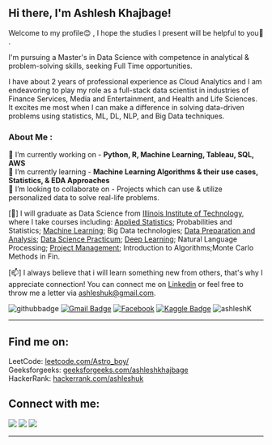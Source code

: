 ## Hi there, I'm Ashlesh Khajbage! 

Welcome to my profile😊 , I hope the studies I present will be helpful to you💪 .

I'm pursuing a Master's in Data Science with competence in analytical & problem-solving skills, seeking Full Time opportunities. 

I have about 2 years of professional experience as Cloud Analytics and I am endeavoring to play my role as a full-stack data scientist in industries of Finance Services, Media and Entertainment, and Health and Life Sciences. It excites me most when I can make a difference in solving data-driven problems using statistics, ML, DL, NLP, and Big Data techniques.


### About Me :
🔭 I’m currently working on - **Python, R, Machine Learning, Tableau, SQL, AWS** <br/>
🌱 I’m currently learning - **Machine Learning Algorithms & their use cases, Statistics, & EDA Approaches** <br/>
👯 I’m looking to collaborate on - Projects which can use & utilize personalized data to solve real-life problems.<br/>

[:purple_heart:] I will graduate as Data Science from [Illinois Institute of Technology](https://www.iit.edu/), where I take courses including: [Applied Statistics](http://bulletin.iit.edu/search/?P=MATH%20564); Probabilities and Statistics; [Machine Learning](http://bulletin.iit.edu/search/?P=CS%20584); Big Data technologies; [Data Preparation and Analysis](http://bulletin.iit.edu/search/?P=CSP%20571); [Data Science Practicum](http://bulletin.iit.edu/search/?P=CSP%20572); [Deep Learning](http://bulletin.iit.edu/search/?P=CS%20577); Natural Language Processing; [Project Management](http://bulletin.iit.edu/search/?P=SCI%20511); Introduction to Algorithms;Monte Carlo Methods in Fin.
  
[:mailbox:] I always believe that i will learn something new from others, that's why I appreciate connection! You can connect me on [Linkedin](https://www.linkedin.com/in/ashleshk/) or feel free to throw me a letter via ashleshuk@gmail.com.

![githubbadge](https://img.shields.io/github/followers/Ashleshk?style=social)
[![Gmail Badge](https://img.shields.io/badge/-Gmail-c14438?style=flat-square&logo=Gmail&logoColor=white&link=mailto:ashleshuk@gmail.com)](mailto:ashleshuk@gmail.com)
<a href="https://www.facebook.com/ashlesh.khajbage/" target="_blank"><img src="https://img.shields.io/badge/Facebook-%231877F2.svg?&style=flat-square&logo=facebook&logoColor=white" alt="Facebook"></a>
[![Kaggle Badge](http://img.shields.io/badge/-Kaggle-black?style=flat-square&logo=kaggle&link=https://www.kaggle.com/ashleshkhajbage/)](https://www.kaggle.com/ashleshkhajbage)
<img src="https://komarev.com/ghpvc/?username=ashleshk" alt="ashleshK" />

---
                                                                                              
## Find me on:
<p align="left">

LeetCode: <a href="https://leetcode.com/Astro_boy/">leetcode.com/Astro_boy/</a><br/>
Geeksforgeeks:  <a href="https://auth.geeksforgeeks.org/user/ashleshkhajbage/">geeksforgeeks.com/ashleshkhajbage</a><br/>
HackerRank:  <a href="https://www.hackerrank.com/ashleshuk">hackerrank.com/ashleshuk</a><br/>


## Connect with me:
<p align="left">
  <a href = "https://www.linkedin.com/in/ashlesh-khajbage-194a89166/"><img src="https://img.icons8.com/fluent/48/000000/linkedin.png"/></a>
  <a href = "https://www.instagram.com/ashlesh_k/"><img src="https://img.icons8.com/fluent/48/000000/instagram-new.png"/></a>
  <a href = "https://www.instagram.com/ashlesh_k/"><img src="https://img.icons8.com/fluent/48/000000/twitter.png"/></a>
</p>

---
<br/>


